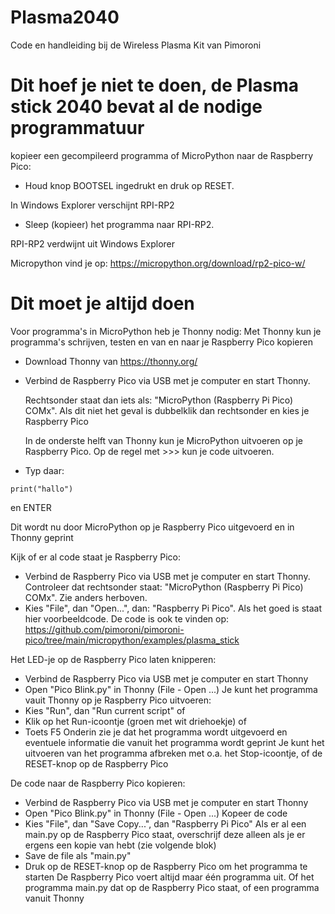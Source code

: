 # Plasma2040
Code en handleiding bij de Wireless Plasma Kit van Pimoroni

# Dit hoef je niet te doen, de Plasma stick 2040 bevat al de nodige programmatuur

kopieer een gecompileerd programma of MicroPython naar de Raspberry Pico:
* Houd knop BOOTSEL ingedrukt en druk op RESET.

In Windows Explorer verschijnt RPI-RP2

* Sleep (kopieer) het programma naar RPI-RP2.

RPI-RP2 verdwijnt uit Windows Explorer

Micropython vind je op: https://micropython.org/download/rp2-pico-w/

# Dit moet je altijd doen

Voor programma's in MicroPython heb je Thonny nodig:
Met Thonny kun je programma's schrijven, testen en van en naar je Raspberry Pico kopieren
* Download Thonny van https://thonny.org/
* Verbind de Raspberry Pico via USB met je computer en start Thonny.

     Rechtsonder staat dan iets als: "MicroPython (Raspberry Pi Pico) COMx". Als dit niet het geval is dubbelklik dan rechtsonder en kies je Raspberry Pico

     In de onderste helft van Thonny kun je MicroPython uitvoeren op je Raspberry Pico. Op de regel met >>> kun je code uitvoeren.
* Typ daar:
~~~
print("hallo")
~~~
en ENTER

Dit wordt nu door MicroPython op je Raspberry Pico uitgevoerd en in Thonny geprint

Kijk of er al code staat je Raspberry Pico:
* Verbind de Raspberry Pico via USB met je computer en start Thonny.
     Controleer dat rechtsonder staat: "MicroPython (Raspberry Pi Pico) COMx". Zie anders herboven.
* Kies "File", dan "Open...", dan: "Raspberry Pi Pico".
     Als het goed is staat hier voorbeeldcode.
De code is ook te vinden op: https://github.com/pimoroni/pimoroni-pico/tree/main/micropython/examples/plasma_stick 

Het LED-je op de Raspberry Pico laten knipperen:
* Verbind de Raspberry Pico via USB met je computer en start Thonny
* Open "Pico Blink.py" in Thonny (File - Open ...)
Je kunt het programma vauit Thonny op je Raspberry Pico uitvoeren:
* Kies "Run", dan "Run current script"
     of
* Klik op het Run-icoontje (groen met wit driehoekje)
     of
* Toets F5
Onderin zie je dat het programma wordt uitgevoerd en eventuele informatie die vanuit het programma wordt geprint
Je kunt het uitvoeren van het programma afbreken met o.a. het Stop-icoontje, of de RESET-knop op de Raspberry Pico


De code naar de Raspberry Pico kopieren:
* Verbind de Raspberry Pico via USB met je computer en start Thonny
* Open "Pico Blink.py" in Thonny (File - Open ...)
Kopeer de code
* Kies "File", dan "Save Copy...", dan "Raspberry Pi Pico"
Als er al een main.py op de Raspberry Pico staat, overschrijf deze alleen als je er ergens een kopie van hebt (zie volgende blok)
* Save de file als "main.py" 
* Druk op de RESET-knop op de Raspberry Pico om het programma te starten
De Raspberry Pico voert altijd maar één programma uit. Of het programma main.py dat op de Raspberry Pico staat, of een programma vanuit Thonny
